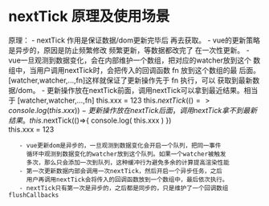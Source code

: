 

# nextTick 原理及使用场景

   原理：
       - nextTick 作用是保证数据/dom更新完毕后 再去获取。
       - vue的更新策略是异步的，原因是防止频繁修改 频繁更新，等数据都改完了
         在一次性更新。
       - vue一旦观测到数据变化，会在内部维护一个数组，把对应的watcher放到这个
         数组中，当用户调用nextTick时，会把传入的回调函数 fn 放到这个数组的最
         后面。[watcher,watcher,...,fn]这样就保证了更新操作先于 fn 执行，可以
         获取到最新数据/dom。
       - 更新操作放在nextTick前面，调用nextTick可以拿到最近结果。相当于 [watcher,watcher,...,fn] 
         this.xxx = 123 
         this.$nextTick(()=>{
             console.log( this.xxx )
         })
        - 更新操作放在nextTick后面，调用nextTick拿不到最新结果。 
         this.$nextTick(()=>{
             console.log( this.xxx )
         })  
         this.xxx = 123 

       - vue更新dom是异步的，一旦观测到数据变化会开启一个队列，把同一事件
         循环中观测到数据变化的watcher放到这个队列。如果一个watcher被触发
         多次，那么只会添加一次到队列，这种缓冲行为避免多余的计算提高渲染性能
       - 第一次更新数据内部会调用一次nextTick，然后开启一个异步任务，之后
         用户再调用nextTick会将传入的回调函数放到一个数组中，最后依次执行。
       - nextTick只有第一次是异步的，之后都是同步的，只是维护了一个回调数组flushCallbacks  
